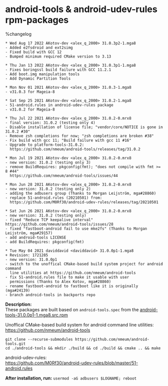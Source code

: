 # android-tools & android-udev-rules rpm-packages
%changelog
```
* Wed Aug 17 2022 AKotov-dev <alex_q_2000> 31.0.3p2-1.mga8
- Added e2fsdroid and ext2simg
- Fixed build with GCC 12
- Bumped minimum required CMake version to 3.13

* Thu Jan 13 2022 AKotov-dev <alex_q_2000> 31.0.3p1-1.mga8
- Fixes boringssl build failure with GCC 11.2.1
- Add boot.img manipulation tools
- Add Dynamic Partition Tools

* Mon Nov 01 2021 AKotov-dev <alex_q_2000> 31.0.3-1.mga8
- v31.0.3 for Mageia-8

* Sat Sep 25 2021 AKotov-dev <alex_q_2000> 31.0.2-1.mga8
- 51-android.rules in android-udev-rules package
- v31.0.2 for Mageia-8

* Thu Jul 22 2021 AKotov-dev <alex_q_2000> 31.0.2-0.mrx8
- final version: 31.0.2 (testing only 4)
- Disable installation of license file; "vendor/core/NOTICE is gone in 31.0.2 #30"
- Remove zsh completions for now; "zsh completions are broken #38"
- Fix build with gcc 11; "Build failure with gcc 11 #16"
- Upgrade to platform-tools-31.0.2:
  https://github.com/nmeum/android-tools/releases/tag/31.0.2

* Mon Jul 19 2021 AKotov-dev <alex_q_2000> 31.0.2-0.mrx8
- new version: 31.0.2 (testing only 3)
- remove BuildRequires: pkgconfig(fmt); "does not compile with fmt >= 8 #44"
  https://github.com/nmeum/android-tools/issues/44

* Mon Jun 28 2021 AKotov-dev <alex_q_2000> 31.0.2-0.mrx8
- new version: 31.0.2 (testing only 2)
- adding the adbusers group (Thanks to Morgan Leijström, mga#28860)
- replace 51-android.rules (20210501) from:
  https://github.com/M0Rf30/android-udev-rules/releases/tag/20210501

* Sat Jun 26 2021 AKotov-dev <alex_q_2000> 31.0.2-0.mrx8
- new version: 31.0.2 (testing only)
- fixed "Reduce TCP keepalive interval" https://github.com/nmeum/android-tools/issues/28
- fixed "fastboot-android fail to use mke2fs" (Thanks to Morgan Leijström, mga#29157)
- add android-tools LICENSE
- add BuildRequires: pkgconfig(fmt)

* Tue May 04 2021 daviddavid <daviddavid> 31.0.0p1-1.mga8
+ Revision: 1721285
- new version: 31.0.0p1
- switch to the unoffical CMake-based build system project for android command
  line utilities at https://github.com/nmeum/android-tools
- fix 51-android.rules file to make it usable with user
  permissions (Thanks to Alex Kotov, mga#28860)
- rename fastboot-android to fastboot like it is originally (mga#24139)
- branch android-tools in backports repo
```
**Description:**  
These packages are built based on `android-tools.spec` from the [android-tools-31.0.0p1-1.mga8.src.rpm](https://distrib-coffee.ipsl.jussieu.fr/pub/linux/Mageia/distrib/8/SRPMS/core/backports_testing/android-tools-31.0.0p1-1.mga8.src.rpm)  
  
Unoffical CMake-based build system for android command line utilities: https://github.com/nmeum/android-tools  
```
git clone --recurse-submodules https://github.com/nmeum/android-tools.git
cd ./android-tools && mkdir ./build && cd ./build && cmake .. && make
```
android-udev-rules:  
https://github.com/M0Rf30/android-udev-rules/blob/master/51-android.rules  

**After installation, run:** `usermod -aG adbusers $LOGNAME; reboot`
